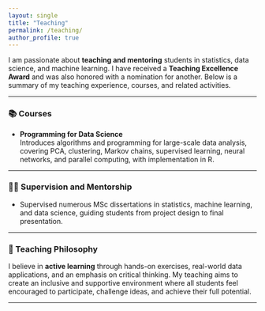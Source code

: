 ```yaml
---
layout: single
title: "Teaching"
permalink: /teaching/
author_profile: true
---
```


I am passionate about **teaching and mentoring** students in statistics, data science, and machine learning. I have received a **Teaching Excellence Award** and was also honored with a nomination for another. Below is a summary of my teaching experience, courses, and related activities.

---

### 📚 Courses

- **Programming for Data Science**  
  Introduces algorithms and programming for large-scale data analysis, covering PCA, clustering, Markov chains, supervised learning, neural networks, and parallel computing, with implementation in R.

---

### 🧑‍🏫 Supervision and Mentorship

- Supervised numerous MSc dissertations in statistics, machine learning, and data science, guiding students from project design to final presentation.

---

### 🧭 Teaching Philosophy

I believe in **active learning** through hands-on exercises, real-world data applications, and an emphasis on critical thinking. My teaching aims to create an inclusive and supportive environment where all students feel encouraged to participate, challenge ideas, and achieve their full potential.

---







